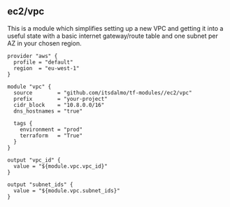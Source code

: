## ec2/vpc

This is a module which simplifies setting up a new VPC and getting it into a useful state with a basic
internet gateway/route table and one subnet per AZ in your chosen region. 

```hcl
provider "aws" {
  profile = "default"
  region  = "eu-west-1"
}

module "vpc" {
  source        = "github.com/itsdalmo/tf-modules//ec2/vpc"
  prefix        = "your-project"
  cidr_block    = "10.8.0.0/16"
  dns_hostnames = "true"

  tags {
    environment = "prod"
    terraform   = "True"
  }
}

output "vpc_id" {
  value = "${module.vpc.vpc_id}"
}

output "subnet_ids" {
  value = "${module.vpc.subnet_ids}"
}
```
